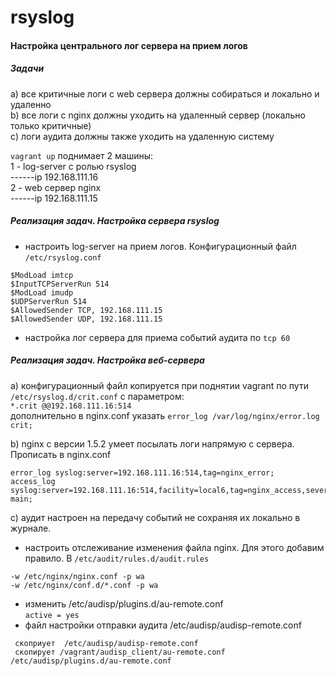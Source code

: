 # rsyslog
#### Настройка центрального лог сервера на прием логов   
##### Задачи    
a) все критичные логи с web сервера должны собираться и локально и удаленно    
b) все логи с nginx должны уходить на удаленный сервер (локально только критичные)   
c) логи аудита должны также уходить на удаленную систему   

`vagrant up` поднимает 2 машины:    
1 - log-server с ролью rsyslog    
  ------ip  192.168.111.16   
2 - web сервер nginx    
  ------ip  192.168.111.15   

##### Реализация задач. Настройка сервера rsyslog  
* настроить log-server на прием логов. Конфигурационный файл `/etc/rsyslog.conf`    
```
$ModLoad imtcp
$InputTCPServerRun 514
$ModLoad imudp
$UDPServerRun 514
$AllowedSender TCP, 192.168.111.15
$AllowedSender UDP, 192.168.111.15  
```   
* настройка лог сервера для приема событий аудита по `tcp 60`  
##### Реализация задач. Настройка веб-сервера   
a) конфигурационный файл копируется при поднятии vagrant по пути `/etc/rsyslog.d/crit.conf` с параметром:    
`*.crit @@192.168.111.16:514`   
дополнительно в nginx.conf указать `error_log /var/log/nginx/error.log crit;`   

b) nginx с версии 1.5.2 умеет посылать логи напрямую с сервера. Прописать в nginx.conf   
```
error_log syslog:server=192.168.111.16:514,tag=nginx_error;
access_log  syslog:server=192.168.111.16:514,facility=local6,tag=nginx_access,severity=info main;
```   
c) аудит настроен на передачу событий не сохраняя их локально в журнале.    
* настроить отслеживание изменения файла nginx. Для этого добавим правило. В `/etc/audit/rules.d/audit.rules`   
```
-w /etc/nginx/nginx.conf -p wa
-w /etc/nginx/conf.d/*.conf -p wa
```   
* изменить /etc/audisp/plugins.d/au-remote.conf    
`active = yes`    
* файл настройки отправки аудита /etc/audisp/audisp-remote.conf    
```	
 скоприует  /etc/audisp/audisp-remote.conf
 скопирует /vagrant/audisp_client/au-remote.conf /etc/audisp/plugins.d/au-remote.conf
```

